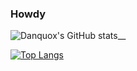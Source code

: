 ### Howdy
![Danquox's GitHub stats](https://github-readme-stats.vercel.app/api?username=danquox&theme=dark&show_icons=true)__

[![Top Langs](https://github-readme-stats.vercel.app/api/top-langs/?username=danquox&theme=dark)](https://github.com/anuraghazra/github-readme-stats)


<!--
**danquox/danquox** is a ✨ _special_ ✨ repository because its `README.md` (this file) appears on your GitHub profile.

Here are some ideas to get you started:

- 🔭 I’m currently working on ...
- 🌱 I’m currently learning ...
- 👯 I’m looking to collaborate on ...
- 🤔 I’m looking for help with ...
- 💬 Ask me about ...
- 📫 How to reach me: ...
- 😄 Pronouns: ...
- ⚡ Fun fact: ...
-->

